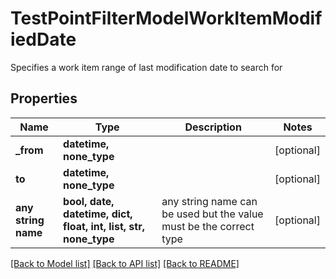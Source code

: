 # TestPointFilterModelWorkItemModifiedDate

Specifies a work item range of last modification date to search for

## Properties
Name | Type | Description | Notes
------------ | ------------- | ------------- | -------------
**_from** | **datetime, none_type** |  | [optional] 
**to** | **datetime, none_type** |  | [optional] 
**any string name** | **bool, date, datetime, dict, float, int, list, str, none_type** | any string name can be used but the value must be the correct type | [optional]

[[Back to Model list]](../README.md#documentation-for-models) [[Back to API list]](../README.md#documentation-for-api-endpoints) [[Back to README]](../README.md)


